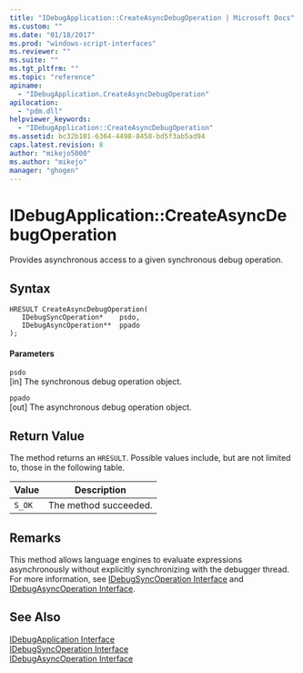 ```yaml
---
title: "IDebugApplication::CreateAsyncDebugOperation | Microsoft Docs"
ms.custom: ""
ms.date: "01/18/2017"
ms.prod: "windows-script-interfaces"
ms.reviewer: ""
ms.suite: ""
ms.tgt_pltfrm: ""
ms.topic: "reference"
apiname: 
  - "IDebugApplication.CreateAsyncDebugOperation"
apilocation: 
  - "pdm.dll"
helpviewer_keywords: 
  - "IDebugApplication::CreateAsyncDebugOperation"
ms.assetid: bc32b101-6364-4498-8458-bd5f3ab5ad94
caps.latest.revision: 8
author: "mikejo5000"
ms.author: "mikejo"
manager: "ghogen"
---
```

# IDebugApplication::CreateAsyncDebugOperation
Provides asynchronous access to a given synchronous debug operation.  
  
## Syntax  
  
```  
HRESULT CreateAsyncDebugOperation(  
   IDebugSyncOperation*    psdo,  
   IDebugAsyncOperation**  ppado  
);  
```  
  
#### Parameters  
 `psdo`  
 [in] The synchronous debug operation object.  
  
 `ppado`  
 [out] The asynchronous debug operation object.  
  
## Return Value  
 The method returns an `HRESULT`. Possible values include, but are not limited to, those in the following table.  
  
|Value|Description|  
|-----------|-----------------|  
|`S_OK`|The method succeeded.|  
  
## Remarks  
 This method allows language engines to evaluate expressions asynchronously without explicitly synchronizing with the debugger thread. For more information, see [IDebugSyncOperation Interface](../../winscript/reference/idebugsyncoperation-interface.md) and [IDebugAsyncOperation Interface](../../winscript/reference/idebugasyncoperation-interface.md).  
  
## See Also  
 [IDebugApplication Interface](../../winscript/reference/idebugapplication-interface.md)   
 [IDebugSyncOperation Interface](../../winscript/reference/idebugsyncoperation-interface.md)   
 [IDebugAsyncOperation Interface](../../winscript/reference/idebugasyncoperation-interface.md)
